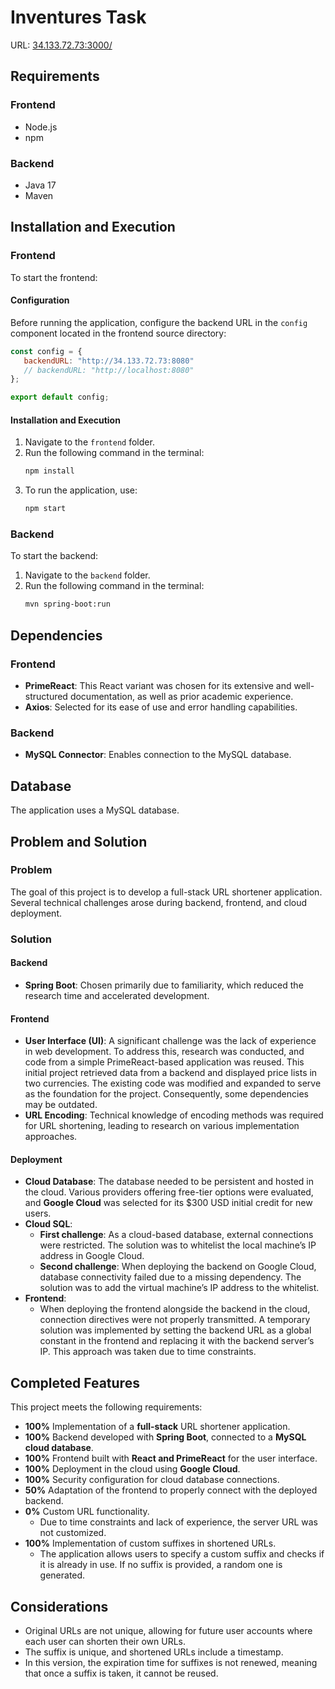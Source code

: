 # Inventures Task

URL: [34.133.72.73:3000/](http://34.133.72.73:3000/)

## Requirements

### Frontend

- Node.js
- npm

### Backend

- Java 17
- Maven

## Installation and Execution

### Frontend

To start the frontend:

#### Configuration

Before running the application, configure the backend URL in the `config` component located in the frontend source directory:
```js
const config = {
   backendURL: "http://34.133.72.73:8080"
   // backendURL: "http://localhost:8080"
};

export default config;
```

#### Installation and Execution

1. Navigate to the `frontend` folder.
2. Run the following command in the terminal:
   ```sh
   npm install
   ```
3. To run the application, use:
   ```sh
   npm start
   ```

### Backend

To start the backend:

1. Navigate to the `backend` folder.
2. Run the following command in the terminal:
   ```sh
   mvn spring-boot:run
   ```

## Dependencies

### Frontend

- **PrimeReact**: This React variant was chosen for its extensive and well-structured documentation, as well as prior academic experience.
- **Axios**: Selected for its ease of use and error handling capabilities.

### Backend

- **MySQL Connector**: Enables connection to the MySQL database.

## Database

The application uses a MySQL database.

## Problem and Solution

### Problem

The goal of this project is to develop a full-stack URL shortener application. Several technical challenges arose during backend, frontend, and cloud deployment.

### Solution

#### Backend

- **Spring Boot**: Chosen primarily due to familiarity, which reduced the research time and accelerated development.

#### Frontend

- **User Interface (UI)**: A significant challenge was the lack of experience in web development. To address this, research was conducted, and code from a simple PrimeReact-based application was reused. This initial project retrieved data from a backend and displayed price lists in two currencies. The existing code was modified and expanded to serve as the foundation for the project. Consequently, some dependencies may be outdated.
- **URL Encoding**: Technical knowledge of encoding methods was required for URL shortening, leading to research on various implementation approaches.

#### Deployment

- **Cloud Database**: The database needed to be persistent and hosted in the cloud. Various providers offering free-tier options were evaluated, and **Google Cloud** was selected for its \$300 USD initial credit for new users.
- **Cloud SQL**:
  - **First challenge**: As a cloud-based database, external connections were restricted. The solution was to whitelist the local machine’s IP address in Google Cloud.
  - **Second challenge**: When deploying the backend on Google Cloud, database connectivity failed due to a missing dependency. The solution was to add the virtual machine’s IP address to the whitelist.
- **Frontend**:
  - When deploying the frontend alongside the backend in the cloud, connection directives were not properly transmitted. A temporary solution was implemented by setting the backend URL as a global constant in the frontend and replacing it with the backend server’s IP. This approach was taken due to time constraints.

## Completed Features

This project meets the following requirements:

- **100%** Implementation of a **full-stack** URL shortener application.
- **100%** Backend developed with **Spring Boot**, connected to a **MySQL cloud database**.
- **100%** Frontend built with **React and PrimeReact** for the user interface.
- **100%** Deployment in the cloud using **Google Cloud**.
- **100%** Security configuration for cloud database connections.
- **50%** Adaptation of the frontend to properly connect with the deployed backend.
- **0%** Custom URL functionality.
  - Due to time constraints and lack of experience, the server URL was not customized.
- **100%** Implementation of custom suffixes in shortened URLs.
  - The application allows users to specify a custom suffix and checks if it is already in use. If no suffix is provided, a random one is generated.

## Considerations

- Original URLs are not unique, allowing for future user accounts where each user can shorten their own URLs.
- The suffix is unique, and shortened URLs include a timestamp.
- In this version, the expiration time for suffixes is not renewed, meaning that once a suffix is taken, it cannot be reused.

